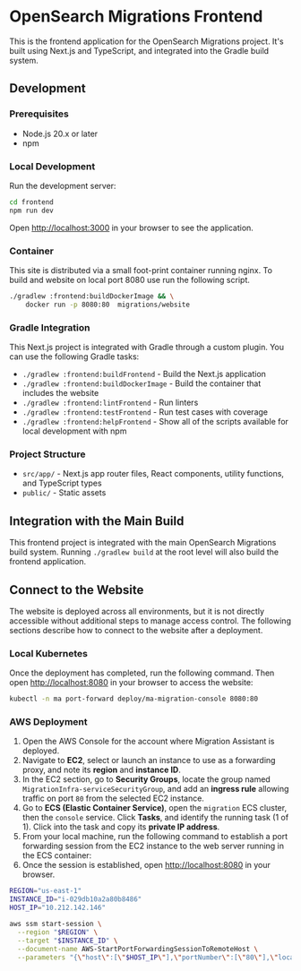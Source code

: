 # OpenSearch Migrations Frontend

This is the frontend application for the OpenSearch Migrations project. It's built using Next.js and TypeScript, and integrated into the Gradle build system.

## Development

### Prerequisites

- Node.js 20.x or later
- npm

### Local Development

Run the development server:

```bash
cd frontend
npm run dev
```

Open [http://localhost:3000](http://localhost:3000) in your browser to see the application.

### Container

This site is distributed via a small foot-print container running nginx.  To build and website on local port 8080 use run the following script.

```bash
./gradlew :frontend:buildDockerImage && \
    docker run -p 8080:80  migrations/website
```

### Gradle Integration

This Next.js project is integrated with Gradle through a custom plugin. You can use the following Gradle tasks:

- `./gradlew :frontend:buildFrontend` - Build the Next.js application
- `./gradlew :frontend:buildDockerImage` - Build the container that includes the website
- `./gradlew :frontend:lintFrontend` - Run linters
- `./gradlew :frontend:testFrontend` - Run test cases with coverage
- `./gradlew :frontend:helpFrontend` - Show all of the scripts available for local development with npm

### Project Structure

- `src/app/` - Next.js app router files, React components, utility functions, and TypeScript types
- `public/` - Static assets

## Integration with the Main Build

This frontend project is integrated with the main OpenSearch Migrations build system. Running `./gradlew build` at the root level will also build the frontend application.

## Connect to the Website

The website is deployed across all environments, but it is not directly accessible without additional steps to manage access control. The following sections describe how to connect to the website after a deployment.

### Local Kubernetes

Once the deployment has completed, run the following command. Then open [http://localhost:8080](http://localhost:8080) in your browser to access the website:

```bash
kubectl -n ma port-forward deploy/ma-migration-console 8080:80
```

### AWS Deployment

1. Open the AWS Console for the account where Migration Assistant is deployed.
2. Navigate to **EC2**, select or launch an instance to use as a forwarding proxy, and note its **region** and **instance ID**.
3. In the EC2 section, go to **Security Groups**, locate the group named `MigrationInfra-serviceSecurityGroup`, and add an **ingress rule** allowing traffic on port `80` from the selected EC2 instance.
4. Go to **ECS (Elastic Container Service)**, open the `migration` ECS cluster, then the `console` service. Click **Tasks**, and identify the running task (1 of 1). Click into the task and copy its **private IP address**.
5. From your local machine, run the following command to establish a port forwarding session from the EC2 instance to the web server running in the ECS container:
6. Once the session is established, open [http://localhost:8080](http://localhost:8080) in your browser.

```bash
REGION="us-east-1"
INSTANCE_ID="i-029db10a2a80b8486"
HOST_IP="10.212.142.146"

aws ssm start-session \
  --region "$REGION" \
  --target "$INSTANCE_ID" \
  --document-name AWS-StartPortForwardingSessionToRemoteHost \
  --parameters "{\"host\":[\"$HOST_IP\"],\"portNumber\":[\"80\"],\"localPortNumber\":[\"8080\"]}"
```
